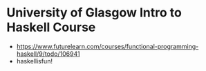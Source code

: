 # University of Glasgow Intro to Haskell Course

- https://www.futurelearn.com/courses/functional-programming-haskell/9/todo/106941
- haskellisfun!
